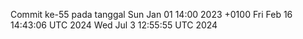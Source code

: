 Commit ke-55 pada tanggal Sun Jan 01 14:00 2023 +0100
Fri Feb 16 14:43:06 UTC 2024
Wed Jul  3 12:55:55 UTC 2024
